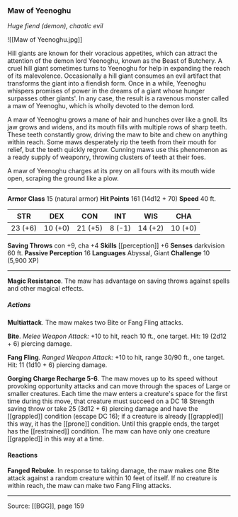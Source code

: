 ### Maw of Yeenoghu
_Huge fiend (demon), chaotic evil_

![[Maw of Yeenoghu.jpg]]

Hill giants are known for their voracious appetites, which can attract the attention of the demon lord Yeenoghu, known as the Beast of Butchery. A cruel hill giant sometimes turns to Yeenoghu for help in expanding the reach of its malevolence. Occasionally a hill giant consumes an evil artifact that transforms the giant into a fiendish form. Once in a while, Yeenoghu whispers promises of power in the dreams of a giant whose hunger surpasses other giants'. In any case, the result is a ravenous monster called a maw of Yeenoghu, which is wholly devoted to the demon lord.

A maw of Yeenoghu grows a mane of hair and hunches over like a gnoll. Its jaw grows and widens, and its mouth fills with multiple rows of sharp teeth. These teeth constantly grow, driving the maw to bite and chew on anything within reach. Some maws desperately rip the teeth from their mouth for relief, but the teeth quickly regrow. Cunning maws use this phenomenon as a ready supply of weaponry, throwing clusters of teeth at their foes.

A maw of Yeenoghu charges at its prey on all fours with its mouth wide open, scraping the ground like a plow.




---

**Armor Class** 15 (natural armor)
**Hit Points** 161 (14d12 + 70)
**Speed** 40 ft.

| STR     | DEX     | CON     | INT     | WIS     | CHA     |
|---------|---------|---------|---------|---------|---------|
| 23 (+6) | 10 (+0) | 21 (+5) | 8 (-1) | 14 (+2) | 10 (+0) |

**Saving Throws** con +9, cha +4
**Skills** [[perception]] +6
**Senses** darkvision 60 ft.
**Passive Perception** 16
**Languages** Abyssal, Giant
**Challenge** 10 (5,900 XP)

---

**Magic Resistance**. The maw has advantage on saving throws against spells and other magical effects.

##### Actions
**Multiattack**. The maw makes two Bite or Fang Fling attacks.

**Bite**. _Melee Weapon Attack:_ +10 to hit, reach 10 ft., one target. Hit: 19 (2d12 + 6) piercing damage.

**Fang Fling**. _Ranged Weapon Attack:_ +10 to hit, range 30/90 ft., one target. Hit: 11 (1d10 + 6) piercing damage.

**Gorging Charge Recharge 5-6**. The maw moves up to its speed without provoking opportunity attacks and can move through the spaces of Large or smaller creatures. Each time the maw enters a creature's space for the first time during this move, that creature must succeed on a DC 18 Strength saving throw or take 25 (3d12 + 6) piercing damage and have the [[grappled]] condition (escape DC 16); if a creature is already [[grappled]] this way, it has the [[prone]] condition. Until this grapple ends, the target has the [[restrained]] condition. The maw can have only one creature [[grappled]] in this way at a time.

#### Reactions
**Fanged Rebuke**. In response to taking damage, the maw makes one Bite attack against a random creature within 10 feet of itself. If no creature is within reach, the maw can make two Fang Fling attacks.


---

Source: [[BGG]], page 159